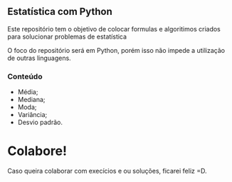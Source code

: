 ## Estatística com Python

Este repositório tem o objetivo de colocar formulas e algoritimos criados para solucionar problemas de estatística

O foco do repositório será em Python, porém isso não impede a utilização de outras linguagens.

### Conteúdo
* Média;
* Mediana;
* Moda;
* Variância;
* Desvio padrão.

# Colabore!
Caso queira colaborar com execícios e ou soluções, ficarei feliz =D.